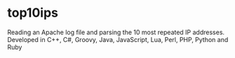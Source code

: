 # top10ips
Reading an Apache log file and parsing the 10 most repeated IP addresses. Developed in C++, C#, Groovy, Java, JavaScript, Lua, Perl, PHP, Python and Ruby
